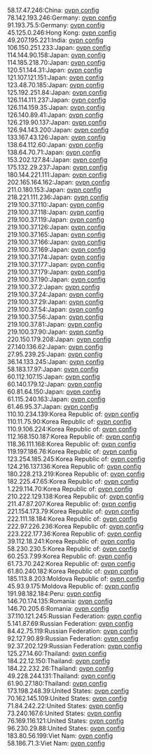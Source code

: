 58.17.47.246:China: [ovpn config](vpn/58_17_47_246.ovpn)  
78.142.193.246:Germany: [ovpn config](vpn/78_142_193_246.ovpn)  
91.193.75.5:Germany: [ovpn config](vpn/91_193_75_5.ovpn)  
45.125.0.246:Hong Kong: [ovpn config](vpn/45_125_0_246.ovpn)  
49.207.195.221:India: [ovpn config](vpn/49_207_195_221.ovpn)  
106.150.251.233:Japan: [ovpn config](vpn/106_150_251_233.ovpn)  
114.144.90.158:Japan: [ovpn config](vpn/114_144_90_158.ovpn)  
114.185.218.70:Japan: [ovpn config](vpn/114_185_218_70.ovpn)  
120.51.144.31:Japan: [ovpn config](vpn/120_51_144_31.ovpn)  
121.107.121.151:Japan: [ovpn config](vpn/121_107_121_151.ovpn)  
123.48.70.185:Japan: [ovpn config](vpn/123_48_70_185.ovpn)  
125.192.251.84:Japan: [ovpn config](vpn/125_192_251_84.ovpn)  
126.114.111.237:Japan: [ovpn config](vpn/126_114_111_237.ovpn)  
126.114.159.35:Japan: [ovpn config](vpn/126_114_159_35.ovpn)  
126.140.89.41:Japan: [ovpn config](vpn/126_140_89_41.ovpn)  
126.219.90.137:Japan: [ovpn config](vpn/126_219_90_137.ovpn)  
126.94.143.200:Japan: [ovpn config](vpn/126_94_143_200.ovpn)  
133.167.43.126:Japan: [ovpn config](vpn/133_167_43_126.ovpn)  
138.64.112.60:Japan: [ovpn config](vpn/138_64_112_60.ovpn)  
138.64.70.71:Japan: [ovpn config](vpn/138_64_70_71.ovpn)  
153.202.127.84:Japan: [ovpn config](vpn/153_202_127_84.ovpn)  
175.132.29.237:Japan: [ovpn config](vpn/175_132_29_237.ovpn)  
180.144.221.111:Japan: [ovpn config](vpn/180_144_221_111.ovpn)  
202.165.164.162:Japan: [ovpn config](vpn/202_165_164_162.ovpn)  
211.0.180.153:Japan: [ovpn config](vpn/211_0_180_153.ovpn)  
218.221.111.236:Japan: [ovpn config](vpn/218_221_111_236.ovpn)  
219.100.37.110:Japan: [ovpn config](vpn/219_100_37_110.ovpn)  
219.100.37.118:Japan: [ovpn config](vpn/219_100_37_118.ovpn)  
219.100.37.119:Japan: [ovpn config](vpn/219_100_37_119.ovpn)  
219.100.37.126:Japan: [ovpn config](vpn/219_100_37_126.ovpn)  
219.100.37.165:Japan: [ovpn config](vpn/219_100_37_165.ovpn)  
219.100.37.166:Japan: [ovpn config](vpn/219_100_37_166.ovpn)  
219.100.37.169:Japan: [ovpn config](vpn/219_100_37_169.ovpn)  
219.100.37.174:Japan: [ovpn config](vpn/219_100_37_174.ovpn)  
219.100.37.177:Japan: [ovpn config](vpn/219_100_37_177.ovpn)  
219.100.37.179:Japan: [ovpn config](vpn/219_100_37_179.ovpn)  
219.100.37.190:Japan: [ovpn config](vpn/219_100_37_190.ovpn)  
219.100.37.2:Japan: [ovpn config](vpn/219_100_37_2.ovpn)  
219.100.37.24:Japan: [ovpn config](vpn/219_100_37_24.ovpn)  
219.100.37.29:Japan: [ovpn config](vpn/219_100_37_29.ovpn)  
219.100.37.54:Japan: [ovpn config](vpn/219_100_37_54.ovpn)  
219.100.37.56:Japan: [ovpn config](vpn/219_100_37_56.ovpn)  
219.100.37.81:Japan: [ovpn config](vpn/219_100_37_81.ovpn)  
219.100.37.90:Japan: [ovpn config](vpn/219_100_37_90.ovpn)  
220.150.179.208:Japan: [ovpn config](vpn/220_150_179_208.ovpn)  
27.140.136.62:Japan: [ovpn config](vpn/27_140_136_62.ovpn)  
27.95.239.25:Japan: [ovpn config](vpn/27_95_239_25.ovpn)  
36.14.133.245:Japan: [ovpn config](vpn/36_14_133_245.ovpn)  
58.183.17.97:Japan: [ovpn config](vpn/58_183_17_97.ovpn)  
60.112.107.15:Japan: [ovpn config](vpn/60_112_107_15.ovpn)  
60.140.179.12:Japan: [ovpn config](vpn/60_140_179_12.ovpn)  
60.81.64.150:Japan: [ovpn config](vpn/60_81_64_150.ovpn)  
61.115.240.163:Japan: [ovpn config](vpn/61_115_240_163.ovpn)  
61.46.95.37:Japan: [ovpn config](vpn/61_46_95_37.ovpn)  
110.10.234.139:Korea Republic of: [ovpn config](vpn/110_10_234_139.ovpn)  
110.11.75.90:Korea Republic of: [ovpn config](vpn/110_11_75_90.ovpn)  
110.9.106.224:Korea Republic of: [ovpn config](vpn/110_9_106_224.ovpn)  
112.168.150.187:Korea Republic of: [ovpn config](vpn/112_168_150_187.ovpn)  
118.36.111.168:Korea Republic of: [ovpn config](vpn/118_36_111_168.ovpn)  
119.197.186.76:Korea Republic of: [ovpn config](vpn/119_197_186_76.ovpn)  
123.254.185.245:Korea Republic of: [ovpn config](vpn/123_254_185_245.ovpn)  
124.216.137.136:Korea Republic of: [ovpn config](vpn/124_216_137_136.ovpn)  
180.228.213.219:Korea Republic of: [ovpn config](vpn/180_228_213_219.ovpn)  
182.225.47.65:Korea Republic of: [ovpn config](vpn/182_225_47_65.ovpn)  
1.229.114.70:Korea Republic of: [ovpn config](vpn/1_229_114_70.ovpn)  
210.222.129.138:Korea Republic of: [ovpn config](vpn/210_222_129_138.ovpn)  
211.47.87.207:Korea Republic of: [ovpn config](vpn/211_47_87_207.ovpn)  
221.154.173.79:Korea Republic of: [ovpn config](vpn/221_154_173_79.ovpn)  
222.111.18.184:Korea Republic of: [ovpn config](vpn/222_111_18_184.ovpn)  
222.97.226.236:Korea Republic of: [ovpn config](vpn/222_97_226_236.ovpn)  
223.222.177.36:Korea Republic of: [ovpn config](vpn/223_222_177_36.ovpn)  
39.112.18.241:Korea Republic of: [ovpn config](vpn/39_112_18_241.ovpn)  
58.230.230.5:Korea Republic of: [ovpn config](vpn/58_230_230_5.ovpn)  
60.253.7.99:Korea Republic of: [ovpn config](vpn/60_253_7_99.ovpn)  
61.73.70.242:Korea Republic of: [ovpn config](vpn/61_73_70_242.ovpn)  
61.80.240.182:Korea Republic of: [ovpn config](vpn/61_80_240_182.ovpn)  
185.113.8.203:Moldova Republic of: [ovpn config](vpn/185_113_8_203.ovpn)  
45.93.9.175:Moldova Republic of: [ovpn config](vpn/45_93_9_175.ovpn)  
191.98.182.184:Peru: [ovpn config](vpn/191_98_182_184.ovpn)  
146.70.174.135:Romania: [ovpn config](vpn/146_70_174_135.ovpn)  
146.70.205.6:Romania: [ovpn config](vpn/146_70_205_6.ovpn)  
37.110.121.245:Russian Federation: [ovpn config](vpn/37_110_121_245.ovpn)  
5.141.87.69:Russian Federation: [ovpn config](vpn/5_141_87_69.ovpn)  
84.42.75.119:Russian Federation: [ovpn config](vpn/84_42_75_119.ovpn)  
92.127.90.89:Russian Federation: [ovpn config](vpn/92_127_90_89.ovpn)  
92.37.202.129:Russian Federation: [ovpn config](vpn/92_37_202_129.ovpn)  
125.27.14.60:Thailand: [ovpn config](vpn/125_27_14_60.ovpn)  
184.22.12.150:Thailand: [ovpn config](vpn/184_22_12_150.ovpn)  
184.22.232.26:Thailand: [ovpn config](vpn/184_22_232_26.ovpn)  
49.228.244.131:Thailand: [ovpn config](vpn/49_228_244_131.ovpn)  
61.90.27.180:Thailand: [ovpn config](vpn/61_90_27_180.ovpn)  
173.198.248.39:United States: [ovpn config](vpn/173_198_248_39.ovpn)  
70.162.145.109:United States: [ovpn config](vpn/70_162_145_109.ovpn)  
71.84.242.22:United States: [ovpn config](vpn/71_84_242_22.ovpn)  
73.240.167.6:United States: [ovpn config](vpn/73_240_167_6.ovpn)  
76.169.116.121:United States: [ovpn config](vpn/76_169_116_121.ovpn)  
96.230.29.88:United States: [ovpn config](vpn/96_230_29_88.ovpn)  
183.80.56.199:Viet Nam: [ovpn config](vpn/183_80_56_199.ovpn)  
58.186.71.3:Viet Nam: [ovpn config](vpn/58_186_71_3.ovpn)  
